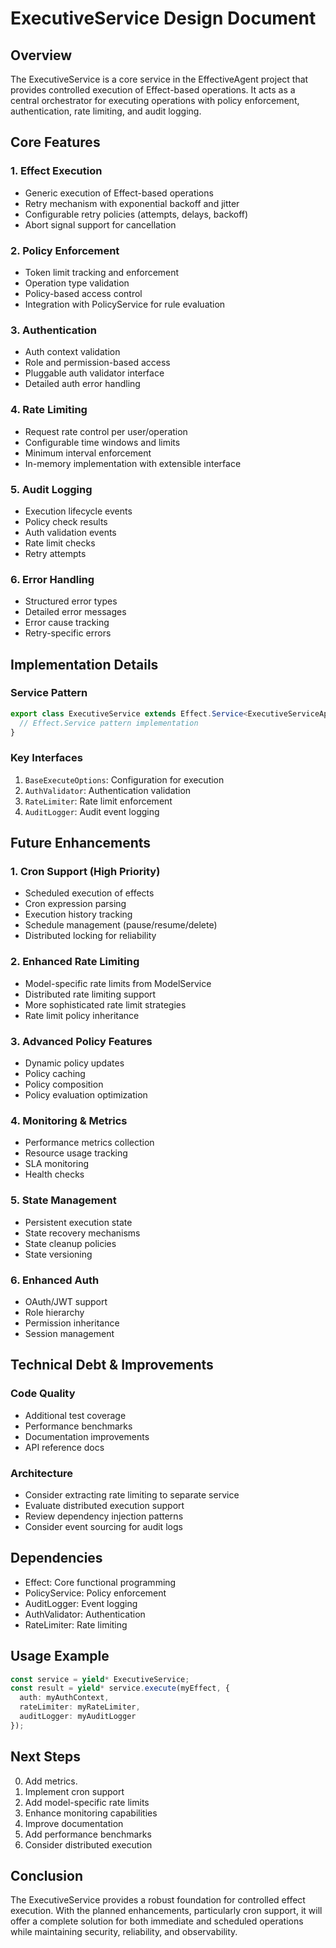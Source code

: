 # ExecutiveService Design Document

## Overview
The ExecutiveService is a core service in the EffectiveAgent project that provides controlled execution of Effect-based operations. It acts as a central orchestrator for executing operations with policy enforcement, authentication, rate limiting, and audit logging.

## Core Features

### 1. Effect Execution
- Generic execution of Effect-based operations
- Retry mechanism with exponential backoff and jitter
- Configurable retry policies (attempts, delays, backoff)
- Abort signal support for cancellation

### 2. Policy Enforcement
- Token limit tracking and enforcement
- Operation type validation
- Policy-based access control
- Integration with PolicyService for rule evaluation

### 3. Authentication
- Auth context validation
- Role and permission-based access
- Pluggable auth validator interface
- Detailed auth error handling

### 4. Rate Limiting
- Request rate control per user/operation
- Configurable time windows and limits
- Minimum interval enforcement
- In-memory implementation with extensible interface

### 5. Audit Logging
- Execution lifecycle events
- Policy check results
- Auth validation events
- Rate limit checks
- Retry attempts

### 6. Error Handling
- Structured error types
- Detailed error messages
- Error cause tracking
- Retry-specific errors

## Implementation Details

### Service Pattern
```typescript
export class ExecutiveService extends Effect.Service<ExecutiveServiceApi>() {
  // Effect.Service pattern implementation
}
```

### Key Interfaces
1. `BaseExecuteOptions`: Configuration for execution
2. `AuthValidator`: Authentication validation
3. `RateLimiter`: Rate limit enforcement
4. `AuditLogger`: Audit event logging

## Future Enhancements

### 1. Cron Support (High Priority)
- Scheduled execution of effects
- Cron expression parsing
- Execution history tracking
- Schedule management (pause/resume/delete)
- Distributed locking for reliability

### 2. Enhanced Rate Limiting
- Model-specific rate limits from ModelService
- Distributed rate limiting support
- More sophisticated rate limit strategies
- Rate limit policy inheritance

### 3. Advanced Policy Features
- Dynamic policy updates
- Policy caching
- Policy composition
- Policy evaluation optimization

### 4. Monitoring & Metrics
- Performance metrics collection
- Resource usage tracking
- SLA monitoring
- Health checks

### 5. State Management
- Persistent execution state
- State recovery mechanisms
- State cleanup policies
- State versioning

### 6. Enhanced Auth
- OAuth/JWT support
- Role hierarchy
- Permission inheritance
- Session management

## Technical Debt & Improvements

### Code Quality
- Additional test coverage
- Performance benchmarks
- Documentation improvements
- API reference docs

### Architecture
- Consider extracting rate limiting to separate service
- Evaluate distributed execution support
- Review dependency injection patterns
- Consider event sourcing for audit logs

## Dependencies
- Effect: Core functional programming
- PolicyService: Policy enforcement
- AuditLogger: Event logging
- AuthValidator: Authentication
- RateLimiter: Rate limiting

## Usage Example
```typescript
const service = yield* ExecutiveService;
const result = yield* service.execute(myEffect, {
  auth: myAuthContext,
  rateLimiter: myRateLimiter,
  auditLogger: myAuditLogger
});
```

## Next Steps
0. Add metrics.
1. Implement cron support
2. Add model-specific rate limits
3. Enhance monitoring capabilities
4. Improve documentation
5. Add performance benchmarks
6. Consider distributed execution

## Conclusion
The ExecutiveService provides a robust foundation for controlled effect execution. With the planned enhancements, particularly cron support, it will offer a complete solution for both immediate and scheduled operations while maintaining security, reliability, and observability.
